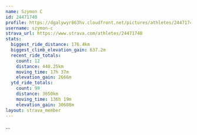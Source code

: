 ```yaml
---
name: Szymon C
id: 24471740
profile: https://dgalywyr863hv.cloudfront.net/pictures/athletes/24471740/7213253/2/large.jpg
username: szymon-c
strava_url: https://www.strava.com/athletes/24471740
stats:
  biggest_ride_distance: 176.4km
  biggest_climb_elevation_gain: 637.2m
  recent_ride_totals:
    count: 12
    distance: 440.25km
    moving_time: 17h 37m
    elevation_gain: 2666m
  ytd_ride_totals:
    count: 99
    distance: 3650km
    moving_time: 136h 19m
    elevation_gain: 30608m
layout: strava_member
--- 
```

...
